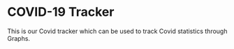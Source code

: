 # COVID-19 Tracker

This is our Covid tracker which can be used to track Covid statistics through Graphs.
